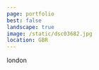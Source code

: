 ```yaml
---
page: portfolio
best: false
landscape: true
image: /static/dsc03682.jpg
location: GBR
---
```

london